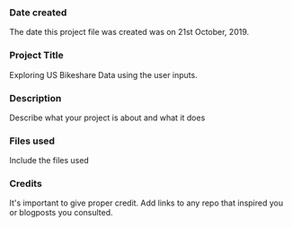 ### Date created
The date this project file was created was on 21st October, 2019.

### Project Title
Exploring US Bikeshare Data using the user inputs.

### Description
Describe what your project is about and what it does

### Files used
Include the files used

### Credits
It's important to give proper credit. Add links to any repo that inspired you or blogposts you consulted.

